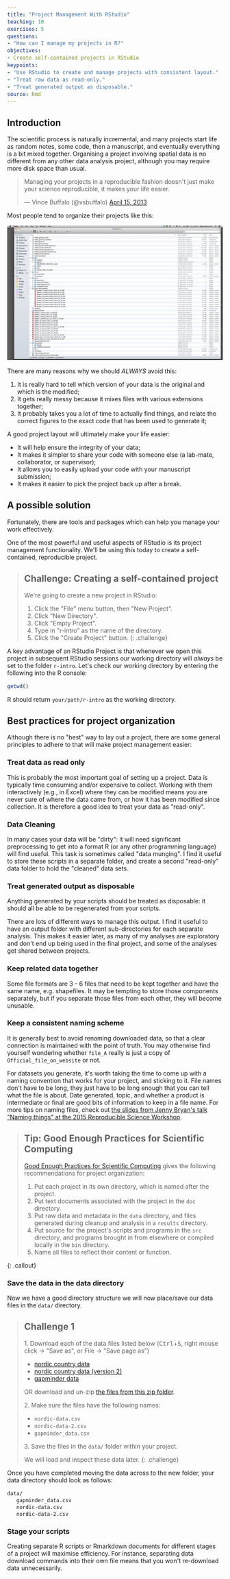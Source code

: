 ```yaml
---
title: "Project Management With RStudio"
teaching: 10
exercises: 5
questions:
- "How can I manage my projects in R?"
objectives:
- Create self-contained projects in RStudio
keypoints:
- "Use RStudio to create and manage projects with consistent layout."
- "Treat raw data as read-only."
- "Treat generated output as disposable."
source: Rmd
---
```




## Introduction

The scientific process is naturally incremental, and many projects start life as
random notes, some code, then a manuscript, and eventually everything is a bit
mixed together. Organising a project involving spatial data is no different from
any other data analysis project, although you may require more disk space than
usual.

<div class="text-center">
<blockquote class="twitter-tweet"><p>Managing your projects in a reproducible fashion doesn't just make your science reproducible, it makes your life easier.</p>— Vince Buffalo (@vsbuffalo) <a href="https://twitter.com/vsbuffalo/status/323638476153167872">April 15, 2013</a></blockquote>
<script async src="//platform.twitter.com/widgets.js" charset="utf-8"></script>
</div>

Most people tend to organize their projects like this:

![A screenshot of a project folder containing multiple versions of data, analysis scripts, figures, and results files](../fig/bad_layout.png)

There are many reasons why we should *ALWAYS* avoid this:

1. It is really hard to tell which version of your data is
the original and which is the modified;
2. It gets really messy because it mixes files with various
extensions together;
3. It probably takes you a lot of time to actually find
things, and relate the correct figures to the exact code
that has been used to generate it;

A good project layout will ultimately make your life easier:

* It will help ensure the integrity of your data;
* It makes it simpler to share your code with someone else
(a lab-mate, collaborator, or supervisor);
* It allows you to easily upload your code with your manuscript submission;
* It makes it easier to pick the project back up after a break.

## A possible solution

Fortunately, there are tools and packages which can help you manage your work effectively.

One of the most powerful and useful aspects of RStudio is its project management
functionality. We'll be using this today to create a self-contained, reproducible
project.


> ## Challenge: Creating a self-contained project
>
> We're going to create a new project in RStudio:
>
> 1. Click the "File" menu button, then "New Project".
> 2. Click "New Directory".
> 3. Click "Empty Project".
> 4. Type in "r-intro" as the name of the directory.
> 5. Click the "Create Project" button.
{: .challenge}

A key advantage of an RStudio Project is that whenever we open this project in
  subsequent RStudio sessions our working directory will *always* be set to the
  folder `r-intro`.
Let's check our working directory by entering the following into the R console:

```r
getwd()
```

R should return `your/path/r-intro` as the working directory.

## Best practices for project organization

Although there is no "best" way to lay out a project, there are some general
principles to adhere to that will make project management easier:

### Treat data as read only

This is probably the most important goal of setting up a project. Data is
typically time consuming and/or expensive to collect. Working with them
interactively (e.g., in Excel) where they can be modified means you are never
sure of where the data came from, or how it has been modified since collection.
It is therefore a good idea to treat your data as "read-only".

### Data Cleaning

In many cases your data will be "dirty": it will need significant preprocessing
to get into a format R (or any other programming language) will find useful. This
task is sometimes called "data munging". I find it useful to store these scripts
in a separate folder, and create a second "read-only" data folder to hold the
"cleaned" data sets.

### Treat generated output as disposable

Anything generated by your scripts should be treated as disposable: it should
all be able to be regenerated from your scripts.

There are lots of different ways to manage this output. I find it useful to
have an output folder with different sub-directories for each separate
analysis. This makes it easier later, as many of my analyses are exploratory
and don't end up being used in the final project, and some of the analyses
get shared between projects.

### Keep related data together

Some file formats are 3 - 6 files that need to be kept together and have the same name, e.g. shapefiles. It may be tempting to store those components separately, 
but if you separate those files from each other, they will become unusable. 

### Keep a consistent naming scheme
It is generally best to avoid renaming downloaded data, 
so that a clear connection is maintained with the point of truth. 
You may otherwise find yourself wondering whether `file_A` really is just a copy of `Official_file_on_website` or not.

For datasets you generate, it's worth taking the time to come up with a naming convention that works for your project, 
and sticking to it. File names don't have to be long, they just have to be long enough that you can tell what the file
is about. Date generated, topic, and whether a product is intermediate or final are good bits of information to keep 
in a file name. For more tips on naming files, check out [the slides from Jenny Bryan's talk "Naming things" at the 2015 Reproducible Science Workshop](https://speakerdeck.com/jennybc/how-to-name-files).

> ## Tip: Good Enough Practices for Scientific Computing
>
> [Good Enough Practices for Scientific Computing](https://github.com/swcarpentry/good-enough-practices-in-scientific-computing/blob/gh-pages/good-enough-practices-for-scientific-computing.pdf) gives the following recommendations for project organization:
>
> 1. Put each project in its own directory, which is named after the project.
> 2. Put text documents associated with the project in the `doc` directory.
> 3. Put raw data and metadata in the `data` directory, and files generated during cleanup and analysis in a `results` directory.
> 4. Put source for the project's scripts and programs in the `src` directory, and programs brought in from elsewhere or compiled locally in the `bin` directory.
> 5. Name all files to reflect their content or function.
>
{: .callout}

### Save the data in the data directory

Now we have a good directory structure we will now place/save our data files in the `data/` directory.

> ## Challenge 1
> 1\. Download each of the data files listed below (<kbd>Ctrl</kbd>+<kbd>S</kbd>, right mouse click -> "Save as", or File -> "Save page as")
> 
> - [nordic country data](https://raw.githubusercontent.com/datacarpentry/r-intro-geospatial/master/_episodes_rmd/data/nordic-data.csv)
> - [nordic country data (version 2)](https://raw.githubusercontent.com/datacarpentry/r-intro-geospatial/master/_episodes_rmd/data/nordic-data-2.csv)
> - [gapminder data](https://raw.githubusercontent.com/datacarpentry/r-intro-geospatial/master/_episodes_rmd/data/gapminder_data.csv)
> 
> OR download and un-zip [the files from this zip folder](https://github.com/UCSBCarpentry/2021-05-06-IntroR/raw/gh-pages/data/IntroR_gapminder.zip).
> 
> 2\. Make sure the files have the following names: 
> - `nordic-data.csv`
> - `nordic-data-2.csv`
> - `gapminder_data.csv`
>
> 3\. Save the files in the `data/` folder within your project.
>
> We will load and inspect these data later.
{: .challenge}

Once you have completed moving the data across to the new folder,
 your data directory should look as follows:

 ```
 data/
    gapminder_data.csv
    nordic-data.csv
    nordic-data-2.csv
 ```


### Stage your scripts
Creating separate R scripts or Rmarkdown documents for different stages of a project will maximise efficiency. 
For instance, separating data download commands into their own file means that you won't re-download data unnecessarily.
